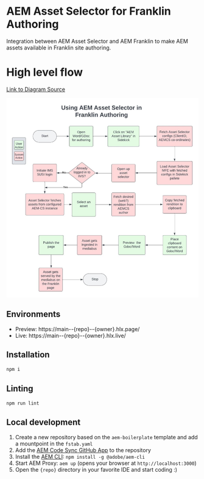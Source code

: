 # AEM Asset Selector for Franklin Authoring
Integration between AEM Asset Selector and AEM Franklin to make AEM assets available in Franklin site authoring.

# High level flow

[Link to Diagram Source](https://lucid.app/lucidchart/d6db1b7d-144f-4ac9-94a2-fce760ed2ca4/edit?viewport_loc=-368%2C-403%2C1899%2C1069%2C0_0&invitationId=inv_cd6848d0-dfc0-4be9-b0cb-3cae5a1ba757)

![High Level Flow](/resources/using-asset-selector-with-franklin.jpeg)

## Environments
- Preview: https://main--{repo}--{owner}.hlx.page/
- Live: https://main--{repo}--{owner}.hlx.live/

## Installation

```sh
npm i
```

## Linting

```sh
npm run lint
```

## Local development

1. Create a new repository based on the `aem-boilerplate` template and add a mountpoint in the `fstab.yaml`
1. Add the [AEM Code Sync GitHub App](https://github.com/apps/aem-code-sync) to the repository
1. Install the [AEM CLI](https://github.com/adobe/aem-cli): `npm install -g @adobe/aem-cli`
1. Start AEM Proxy: `aem up` (opens your browser at `http://localhost:3000`)
1. Open the `{repo}` directory in your favorite IDE and start coding :)
